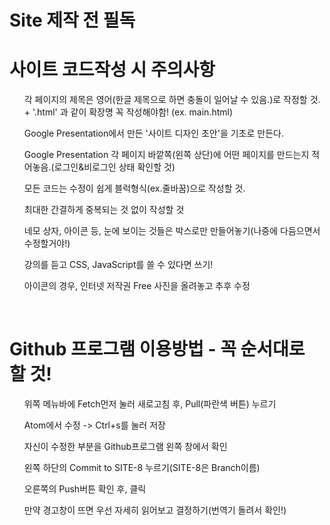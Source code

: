 # Site 제작 전 필독


<h1>사이트 코드작성 시 주의사항</h1>
<ul>각 페이지의 제목은 영어(한글 제목으로 하면 충돌이 일어날 수 있음.)로 작정할 것. + '.html' 과 같이 확장명 꼭 작성해야함! (ex. main.html) </ul>
<ul>Google Presentation에서 만든 '사이트 디자인 초안'을 기초로 만든다.</ul>
<ul>Google Presentation 각 페이지 바깥쪽(왼쪽 상단)에 어떤 페이지를 만드는지 적어놓음.(로그인&비로그인 상태 확인할 것)</ul>
<ul>모든 코드는 수정이 쉽게 블럭형식(ex.줄바꿈)으로 작성할 것.</ul>
<ul>최대한 간결하게 중복되는 것 없이 작성할 것</ul>
<ul>네모 상자, 아이콘 등, 눈에 보이는 것들은 박스로만 만들어놓기(나중에 다듬으면서 수정할거야!)</ul>
<ul>강의를 듣고 CSS, JavaScript를 쓸 수 있다면 쓰기!</ul>
<ul>아이콘의 경우, 인터넷 저작권 Free 사진을 올려놓고 추후 수정</ul>

<br>

<h1>Github 프로그램 이용방법 - 꼭 순서대로 할 것!</h1>
<ul>위쪽 메뉴바에 Fetch먼저 눌러 새로고침 후, Pull(파란색 버튼) 누르기</ul>
<ul>Atom에서 수정 -> Ctrl+s를 눌러 저장</ul>
<ul>자신이 수정한 부분을 Github프로그램 왼쪽 창에서 확인</ul>
<ul>왼쪽 하단의 Commit to SITE-8 누르기(SITE-8은 Branch이름)</ul>
<ul>오른쪽의 Push버튼 확인 후, 클릭</ul>
<ul>만약 경고창이 뜨면 우선 자세히 읽어보고 결정하기(번역기 돌려서 확인!)</ul>

